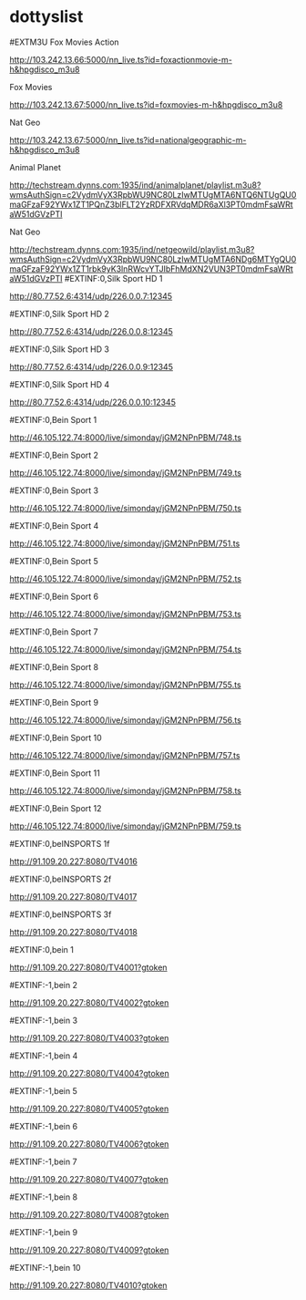 # dottyslist
#EXTM3U
Fox Movies Action

http://103.242.13.66:5000/nn_live.ts?id=foxactionmovie-m-h&hpgdisco_m3u8

Fox Movies

http://103.242.13.67:5000/nn_live.ts?id=foxmovies-m-h&hpgdisco_m3u8

Nat Geo

http://103.242.13.67:5000/nn_live.ts?id=nationalgeographic-m-h&hpgdisco_m3u8

Animal Planet

http://techstream.dynns.com:1935/ind/animalplanet/playlist.m3u8?wmsAuthSign=c2VydmVyX3RpbWU9NC80LzIwMTUgMTA6NTQ6NTUgQU0maGFzaF92YWx1ZT1PQnZ3blFLT2YzRDFXRVdqMDR6aXl3PT0mdmFsaWRtaW51dGVzPTI

Nat Geo

http://techstream.dynns.com:1935/ind/netgeowild/playlist.m3u8?wmsAuthSign=c2VydmVyX3RpbWU9NC80LzIwMTUgMTA6NDg6MTYgQU0maGFzaF92YWx1ZT1rbk9yK3lnRWcvYTJIbFhMdXN2VUN3PT0mdmFsaWRtaW51dGVzPTI
#EXTINF:0,Silk Sport HD 1

http://80.77.52.6:4314/udp/226.0.0.7:12345

#EXTINF:0,Silk Sport HD 2

http://80.77.52.6:4314/udp/226.0.0.8:12345

#EXTINF:0,Silk Sport HD 3

http://80.77.52.6:4314/udp/226.0.0.9:12345

#EXTINF:0,Silk Sport HD 4

http://80.77.52.6:4314/udp/226.0.0.10:12345

#EXTINF:0,Bein Sport 1

http://46.105.122.74:8000/live/simonday/jGM2NPnPBM/748.ts

#EXTINF:0,Bein Sport 2

http://46.105.122.74:8000/live/simonday/jGM2NPnPBM/749.ts

#EXTINF:0,Bein Sport 3

http://46.105.122.74:8000/live/simonday/jGM2NPnPBM/750.ts

#EXTINF:0,Bein Sport 4

http://46.105.122.74:8000/live/simonday/jGM2NPnPBM/751.ts

#EXTINF:0,Bein Sport 5

http://46.105.122.74:8000/live/simonday/jGM2NPnPBM/752.ts

#EXTINF:0,Bein Sport 6

http://46.105.122.74:8000/live/simonday/jGM2NPnPBM/753.ts

#EXTINF:0,Bein Sport 7

http://46.105.122.74:8000/live/simonday/jGM2NPnPBM/754.ts

#EXTINF:0,Bein Sport 8

http://46.105.122.74:8000/live/simonday/jGM2NPnPBM/755.ts

#EXTINF:0,Bein Sport 9

http://46.105.122.74:8000/live/simonday/jGM2NPnPBM/756.ts

#EXTINF:0,Bein Sport 10

http://46.105.122.74:8000/live/simonday/jGM2NPnPBM/757.ts

#EXTINF:0,Bein Sport 11

http://46.105.122.74:8000/live/simonday/jGM2NPnPBM/758.ts

#EXTINF:0,Bein Sport 12

http://46.105.122.74:8000/live/simonday/jGM2NPnPBM/759.ts

#EXTINF:0,beINSPORTS 1f

http://91.109.20.227:8080/TV4016

 #EXTINF:0,beINSPORTS 2f

http://91.109.20.227:8080/TV4017

 #EXTINF:0,beINSPORTS 3f

http://91.109.20.227:8080/TV4018

#EXTINF:0,bein 1 

http://91.109.20.227:8080/TV4001?gtoken

#EXTINF:-1,bein 2 

http://91.109.20.227:8080/TV4002?gtoken

#EXTINF:-1,bein 3 

http://91.109.20.227:8080/TV4003?gtoken

#EXTINF:-1,bein 4 

http://91.109.20.227:8080/TV4004?gtoken

#EXTINF:-1,bein 5 

http://91.109.20.227:8080/TV4005?gtoken

#EXTINF:-1,bein 6 

http://91.109.20.227:8080/TV4006?gtoken

#EXTINF:-1,bein 7 

http://91.109.20.227:8080/TV4007?gtoken

#EXTINF:-1,bein 8 

http://91.109.20.227:8080/TV4008?gtoken

#EXTINF:-1,bein 9 

http://91.109.20.227:8080/TV4009?gtoken

#EXTINF:-1,bein 10 

http://91.109.20.227:8080/TV4010?gtoken